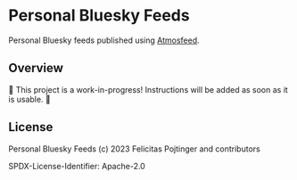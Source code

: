 # Personal Bluesky Feeds

Personal Bluesky feeds published using [Atmosfeed](https://github.com/pojntfx/atmosfeed).

## Overview

🚧 This project is a work-in-progress! Instructions will be added as soon as it is usable. 🚧

## License

Personal Bluesky Feeds (c) 2023 Felicitas Pojtinger and contributors

SPDX-License-Identifier: Apache-2.0
